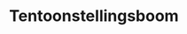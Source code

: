 ---
layout: exhibit
title: Tentoonstellingsboom
insert:
    - banner
preview: 
    image: /img/tentoonstelling/todo-img-07.jpg
    text: >
        De bomen op de camping hebben zo hun eigen kijk op de geschiedenis.
        
        
media:
    - type: image
      link: /media/img/sample-07.jpg
    - type: video
      link: /media/video/sample-02.mp4
---